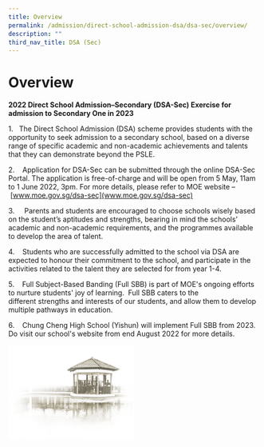 ```yaml
---
title: Overview
permalink: /admission/direct-school-admission-dsa/dsa-sec/overview/
description: ""
third_nav_title: DSA (Sec)
---
```


# **Overview**

**2022 Direct School Admission–Secondary (DSA-Sec) Exercise for admission to Secondary One in 2023**

1.   The Direct School Admission (DSA) scheme provides students with the opportunity to seek admission to a secondary school, based on a diverse range of specific academic and non-academic achievements and talents that they can demonstrate beyond the PSLE.

2.    Application for DSA-Sec can be submitted through the online DSA-Sec Portal. The application is free-of-charge and will be open from 5 May, 11am to 1 June 2022, 3pm. For more details, please refer to MOE website – [www.moe.gov.sg/dsa-sec](www.moe.gov.sg/dsa-sec)

3.     Parents and students are encouraged to choose schools wisely based on the student’s aptitudes and strengths, bearing in mind the schools’ academic and non-academic requirements, and the programmes available to develop the area of talent.

4.    Students who are successfully admitted to the school via DSA are expected to honour their commitment to the school, and participate in the  activities related to the talent they are selected for from year 1-4.

5.    Full Subject-Based Banding (Full SBB) is part of MOE's ongoing efforts to nurture students' joy of learning.  Full SBB caters to the different strengths and interests of our students, and allow them to develop multiple pathways in education.  

6.    Chung Cheng High School (Yishun) will implement Full SBB from 2023.  Do visit our school's website from end August 2022 for more details.

<img src="/images/pavilion.png" 
     style="width:50%">
